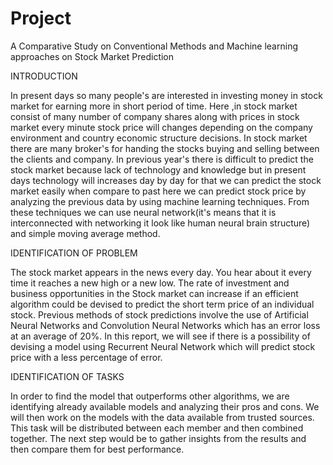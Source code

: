 # Project
A Comparative Study on Conventional Methods and Machine learning approaches on Stock Market Prediction


INTRODUCTION

In present days so many people's are interested in investing money in stock market for earning more in short period of time. Here ,in stock market consist of many number of company shares along with prices in stock market every minute stock price will changes depending on the company environment and country economic structure decisions. In stock market there are many broker's for handing the stocks buying and selling between the clients and company. In previous year's there is difficult to predict the stock market because lack of technology and knowledge but in present days technology will increases day by day for that we can predict the stock market easily when compare to past here we can predict stock price by analyzing the previous data by using machine learning techniques. From these techniques we can use neural network(it's means that it is interconnected with networking it look like human neural brain structure) and simple moving average method.


IDENTIFICATION OF PROBLEM

The stock market appears in the news every day. You hear about it every time it reaches a new high or a new low. The rate of investment and business opportunities in the Stock market can increase if an efficient algorithm could be devised to predict the short term price of an individual stock. Previous methods of stock predictions involve the use of Artificial Neural Networks and Convolution Neural Networks which has an error loss at an average of 20%. In this report, we will see if there is a possibility of devising a model using Recurrent Neural Network which will predict stock price with a less percentage of error.


IDENTIFICATION OF TASKS

In order to find the model that outperforms other algorithms, we are identifying already available models and analyzing their pros and cons.  We will then work on the models with the data available from trusted sources. This task will be distributed between each member and then combined together.  The next step would be to gather insights from the results and then compare them for best performance.
